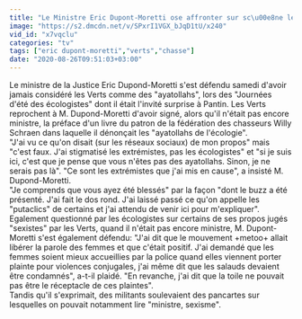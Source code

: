 ```yaml
---
title: "Le Ministre Eric Dupont-Moretti ose affronter sur sc\u00e8ne les critiques des Verts: 'J'ai laiss\u00e9 passer les 'putaclics' et attendu pour venir m'exprimer ici'"
image: "https://s2.dmcdn.net/v/SPxrI1VGX_bJqD1tU/x240"
vid_id: "x7vqclu"
categories: "tv"
tags: ["eric dupont-moretti","verts","chasse"]
date: "2020-08-26T09:51:03+03:00"
---
```

Le ministre de la Justice Eric Dupond-Moretti s'est défendu samedi d'avoir jamais considéré les Verts comme des &quot;ayatollahs&quot;, lors des &quot;Journées d'été des écologistes&quot; dont il était l'invité surprise à Pantin. Les Verts reprochent à M. Dupond-Moretti d'avoir signé, alors qu'il n'était pas encore ministre, la préface d'un livre du patron de la fédération des chasseurs Willy Schraen dans laquelle il dénonçait les &quot;ayatollahs de l'écologie&quot;.  <br>&quot;J'ai vu ce qu'on disait (sur les réseaux sociaux) de mon propos&quot; mais &quot;c'est faux. J'ai stigmatisé les extrémistes, pas les écologistes&quot; et &quot;si je suis ici, c'est que je pense que vous n'êtes pas des ayatollahs. Sinon, je ne serais pas là&quot;. &quot;Ce sont les extrémistes que j'ai mis en cause&quot;, a insisté M. Dupond-Moretti.  <br>&quot;Je comprends que vous ayez été blessés&quot; par la façon &quot;dont le buzz a été présenté. J'ai fait le dos rond. J'ai laissé passé ce qu'on appelle les &quot;putaclics&quot; de certains et j'ai attendu de venir ici pour m'expliquer&quot;.  <br>Egalement questionné par les écologistes sur certains de ses propos jugés &quot;sexistes&quot; par les Verts, quand il n'était pas encore ministre, M. Dupont-Moretti s'est également défendu: &quot;J'ai dit que le mouvement +metoo+ allait libérer la parole des femmes et que c'était positif. J'ai demandé que les femmes soient mieux accueillies par la police quand elles viennent porter plainte pour violences conjugales, j'ai même dit que les salauds devaient être condamnés&quot;, a-t-il plaidé. &quot;En revanche, j'ai dit que la toile ne pouvait pas être le réceptacle de ces plaintes&quot;.  <br>Tandis qu'il s'exprimait, des militants soulevaient des pancartes sur lesquelles on pouvait notamment lire &quot;ministre, sexisme&quot;.
